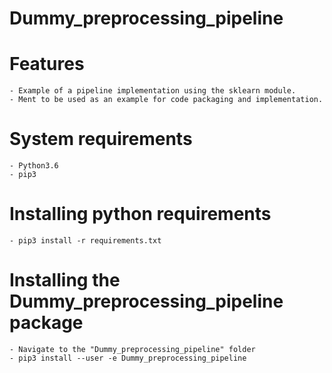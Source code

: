 # Dummy_preprocessing_pipeline

# Features
    - Example of a pipeline implementation using the sklearn module.
    - Ment to be used as an example for code packaging and implementation.
    
# System requirements
    - Python3.6
    - pip3

# Installing python requirements
    - pip3 install -r requirements.txt
    
# Installing the Dummy_preprocessing_pipeline package
    - Navigate to the "Dummy_preprocessing_pipeline" folder
    - pip3 install --user -e Dummy_preprocessing_pipeline